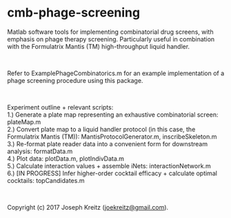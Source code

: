 # cmb-phage-screening
Matlab software tools for implementing combinatorial drug screens, with emphasis on phage therapy screening. Particularly useful in combination with the Formulatrix Mantis (TM) high-throughput liquid handler.<br />

<br />

Refer to ExamplePhageCombinatorics.m for an example implementation of a phage screening procedure using this package. 

<br />

Experiment outline + relevant scripts:<br />
   1.) Generate a plate map representing an exhaustive combinatorial screen: plateMap.m<br />
   2.) Convert plate map to a liquid handler protocol (in this case, the
       Formulatrix Mantis (TM)): MantisProtocolGenerator.m, inscribeSkeleton.m<br />
   3.) Re-format plate reader data into a convenient form for downstream
       analysis: formatData.m<br />
   4.) Plot data: plotData.m, plotIndivData.m<br />
   5.) Calculate interaction values + assemble iNets: interactionNetwork.m<br />
   6.) [IN PROGRESS] Infer higher-order cocktail efficacy + calculate 
       optimal cocktails: topCandidates.m<br />
       
 <br />

 Copyright (c) 2017 Joseph Kreitz (joekreitz@gmail.com).
